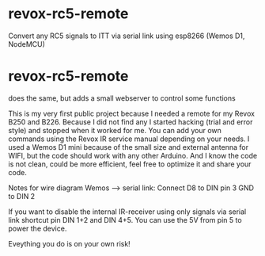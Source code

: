 # revox-rc5-remote
Convert any RC5 signals to ITT via serial link using esp8266 (Wemos D1, NodeMCU)

# revox-rc5-remote
does the same, but adds a small webserver to control some functions

This is my very first public project because I needed a remote for my Revox B250 and B226. Because I did not find any I started hacking (trial and error style) and stopped when it worked for me. 
You can add your own commands using the Revox IR service manual depending on your needs. I used a Wemos D1 mini because of the small size and external antenna for WIFI, but the code should work with any other Arduino. And I know the code is not clean, could be more efficient, feel free to optimize it and share your code.

Notes for wire diagram Wemos --> serial link:
Connect D8 to DIN pin 3
GND to DIN 2

If you want to disable the internal IR-receiver using only signals via serial link shortcut pin DIN 1+2 and DIN 4+5. You can use the 5V from pin 5 to power the device. 

Eveything you do is on your own risk!
